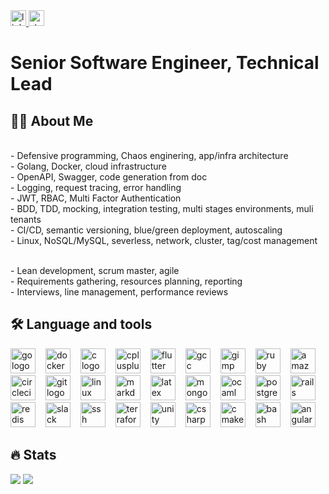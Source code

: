 <div align="left">
  <a href="https://www.linkedin.com/in/jjacquesm/" target="_blank">
    <img src="https://img.shields.io/static/v1?message=LinkedIn&logo=linkedin&label=&color=0077B5&logoColor=white&labelColor=&style=for-the-badge" height="25" alt="linkedin logo"  />
  </a>
  <a href="https://stackoverflow.com/users/3956263/jean-jacques-moiroux" target="_blank">
    <img src="https://img.shields.io/static/v1?message=Stackoverflow&logo=stackoverflow&label=&color=FE7A16&logoColor=white&labelColor=&style=for-the-badge" height="25" alt="stackoverflow logo"  />
  </a>
</div>

# Senior Software Engineer, Technical Lead

## 👩‍💻  About Me

<br>- Defensive programming, Chaos enginering, app/infra architecture
<br>- Golang, Docker, cloud infrastructure
<br>- OpenAPI, Swagger, code generation from doc
<br>- Logging, request tracing, error handling
<br>- JWT, RBAC, Multi Factor Authentication
<br>- BDD, TDD, mocking, integration testing, multi stages environments, muli tenants
<br>- CI/CD, semantic versioning, blue/green deployment, autoscaling
<br>- Linux, NoSQL/MySQL, severless, network, cluster, tag/cost management

<br>- Lean development, scrum master, agile
<br>- Requirements gathering, resources planning, reporting
<br>- Interviews, line management, performance reviews</p>

## 🛠 Language and tools

<div align="left">
  <img src="https://cdn.jsdelivr.net/gh/devicons/devicon/icons/go/go-original.svg" height="40" alt="go logo"  /><img width="12" />
  <img src="https://cdn.jsdelivr.net/gh/devicons/devicon/icons/docker/docker-plain-wordmark.svg" height="40" alt="docker logo"  /><img width="12" />
  <img src="https://cdn.jsdelivr.net/gh/devicons/devicon/icons/c/c-original.svg" height="40" alt="c logo"  /><img width="12" />
  <img src="https://cdn.jsdelivr.net/gh/devicons/devicon/icons/cplusplus/cplusplus-original.svg" height="40" alt="cplusplus logo"  /><img width="12" />
  <img src="https://cdn.jsdelivr.net/gh/devicons/devicon/icons/flutter/flutter-original.svg" height="40" alt="flutter logo"  /><img width="12" />
  <img src="https://cdn.jsdelivr.net/gh/devicons/devicon/icons/gcc/gcc-original.svg" height="40" alt="gcc logo"  /><img width="12" />
  <img src="https://cdn.jsdelivr.net/gh/devicons/devicon/icons/gimp/gimp-original.svg" height="40" alt="gimp logo"  /><img width="12" />
  <img src="https://cdn.jsdelivr.net/gh/devicons/devicon/icons/ruby/ruby-original.svg" height="40" alt="ruby logo"  /><img width="12" />
  <img src="https://cdn.jsdelivr.net/gh/devicons/devicon/icons/amazonwebservices/amazonwebservices-original-wordmark.svg" height="40" alt="amazonwebservices logo"  /><img width="12" />
  <img src="https://cdn.jsdelivr.net/gh/devicons/devicon/icons/circleci/circleci-plain.svg" height="40" alt="circleci logo"  /><img width="12" />
  <img src="https://cdn.jsdelivr.net/gh/devicons/devicon/icons/git/git-original.svg" height="40" alt="git logo"  /><img width="12" />
  <img src="https://cdn.jsdelivr.net/gh/devicons/devicon/icons/linux/linux-original.svg" height="40" alt="linux logo"  /><img width="12" />
  <img src="https://cdn.jsdelivr.net/gh/devicons/devicon/icons/markdown/markdown-original.svg" height="40" alt="markdown logo"  /><img width="12" />
  <img src="https://cdn.jsdelivr.net/gh/devicons/devicon/icons/latex/latex-original.svg" height="40" alt="latex logo"  /><img width="12" />
  <img src="https://cdn.jsdelivr.net/gh/devicons/devicon/icons/mongodb/mongodb-original.svg" height="40" alt="mongodb logo"  /><img width="12" />
  <img src="https://cdn.jsdelivr.net/gh/devicons/devicon/icons/ocaml/ocaml-original.svg" height="40" alt="ocaml logo"  /><img width="12" />
  <img src="https://cdn.jsdelivr.net/gh/devicons/devicon/icons/postgresql/postgresql-original.svg" height="40" alt="postgresql logo"  /><img width="12" />
  <img src="https://cdn.jsdelivr.net/gh/devicons/devicon/icons/rails/rails-original-wordmark.svg" height="40" alt="rails logo"  /><img width="12" />
  <img src="https://cdn.jsdelivr.net/gh/devicons/devicon/icons/redis/redis-original.svg" height="40" alt="redis logo"  /><img width="12" />
  <img src="https://cdn.jsdelivr.net/gh/devicons/devicon/icons/slack/slack-original.svg" height="40" alt="slack logo"  /><img width="12" />
  <img src="https://cdn.jsdelivr.net/gh/devicons/devicon/icons/ssh/ssh-original.svg" height="40" alt="ssh logo"  /><img width="12" />
  <img src="https://cdn.jsdelivr.net/gh/devicons/devicon/icons/terraform/terraform-original.svg" height="40" alt="terraform logo"  /><img width="12" />
  <img src="https://cdn.jsdelivr.net/gh/devicons/devicon/icons/unity/unity-original.svg" height="40" alt="unity logo"  /><img width="12" />
  <img src="https://cdn.jsdelivr.net/gh/devicons/devicon/icons/csharp/csharp-original.svg" height="40" alt="csharp logo"  /><img width="12" />
  <img src="https://cdn.jsdelivr.net/gh/devicons/devicon/icons/cmake/cmake-original.svg" height="40" alt="cmake logo"  /><img width="12" />
  <img src="https://cdn.jsdelivr.net/gh/devicons/devicon/icons/bash/bash-original.svg" height="40" alt="bash logo"  /><img width="12" />
  <img src="https://cdn.jsdelivr.net/gh/devicons/devicon/icons/angularjs/angularjs-original.svg" height="40" alt="angularjs logo"  />
</div>

## 🔥 Stats

![](https://streak-stats.demolab.com?user=noxs-jj&locale=en&mode=daily&theme=dark&hide_border=false&border_radius=5&order=3)
![](https://github-readme-stats.vercel.app/api/top-langs/?username=noxs-jj&theme=tokyonight&hide_border=false&include_all_commits=false&count_private=true&layout=compact)
